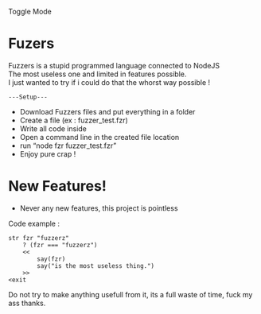 Toggle Mode
  
<h1 class="code-line" data-line-start=0 data-line-end=1 ><a id="Fuzers_0"></a>Fuzers</h1>
<p class="has-line-data" data-line-start="2" data-line-end="5">Fuzzers is a stupid programmed language connected to NodeJS<br>
The most useless one and limited in features possible.<br>
I just wanted to try if i could do that the whorst way possible !</p>
<pre><code>---Setup---
</code></pre>
<ul>
<li class="has-line-data" data-line-start="7" data-line-end="8">Download Fuzzers files and put everything in a folder</li>
<li class="has-line-data" data-line-start="8" data-line-end="9">Create a file (ex : fuzzer_test.fzr)</li>
<li class="has-line-data" data-line-start="9" data-line-end="10">Write all code inside</li>
<li class="has-line-data" data-line-start="10" data-line-end="11">Open a command line in the created file location</li>
<li class="has-line-data" data-line-start="11" data-line-end="12">run “node fzr fuzzer_test.fzr”</li>
<li class="has-line-data" data-line-start="12" data-line-end="14">Enjoy pure crap !</li>
</ul>
<h1 class="code-line" data-line-start=14 data-line-end=15 ><a id="New_Features_14"></a>New Features!</h1>
<ul>
<li class="has-line-data" data-line-start="15" data-line-end="16">Never any new features, this project is pointless</li>
</ul>
<p class="has-line-data" data-line-start="18" data-line-end="19">Code example :</p>
<pre><code class="has-line-data" data-line-start="20" data-line-end="28">str fzr &quot;fuzzerz&quot;
    ? (fzr === &quot;fuzzerz&quot;)
    &lt;&lt;
        say(fzr)
        say(&quot;is the most useless thing.&quot;)
    &gt;&gt;
&lt;exit
</code></pre>
<p class="has-line-data" data-line-start="28" data-line-end="29">Do not try to make anything usefull from it, its a full waste of time, fuck my ass thanks.</p>
